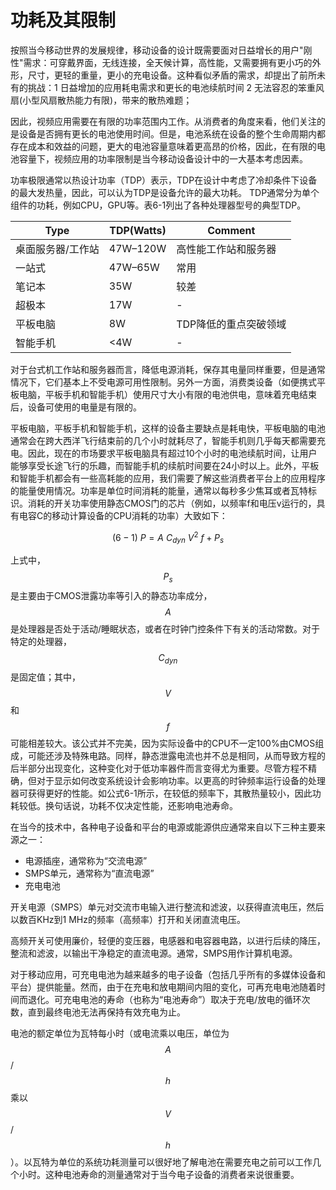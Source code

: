 # 功耗及其限制

按照当今移动世界的发展规律，移动设备的设计既需要面对日益增长的用户"刚性"需求：可穿戴界面，无线连接，全天候计算，高性能，又需要拥有更小巧的外形，尺寸，更轻的重量，更小的充电设备。这种看似矛盾的需求，却提出了前所未有的挑战：1 日益增加的应用耗电需求和更长的电池续航时间 2 无法容忍的笨重风扇(小型风扇散热能力有限)，带来的散热难题；

因此，视频应用需要在有限的功率范围内工作。从消费者的角度来看，他们关注的是设备是否拥有更长的电池使用时间。但是，电池系统在设备的整个生命周期内都存在成本和效益的问题，更大的电池容量意味着更高昂的价格，因此，在有限的电池容量下，视频应用的功率限制是当今移动设备设计中的一大基本考虑因素。

功率极限通常以热设计功率（TDP）表示，TDP在设计中考虑了冷却条件下设备的最大发热量，因此，可以认为TDP是设备允许的最大功耗。 TDP通常分为单个组件的功耗，例如CPU，GPU等。表6-1列出了各种处理器型号的典型TDP。

| Type | TDP(Watts) | Comment |
| --- | --- | --- |
| 桌面服务器/工作站 | 47W–120W | 高性能工作站和服务器 |
| 一站式 | 47W–65W | 常用 |
| 笔记本 | 35W | 较差 |
| 超极本 | 17W | - |
| 平板电脑 | 8W | TDP降低的重点突破领域 |
| 智能手机 | <4W | - |

对于台式机工作站和服务器而言，降低电源消耗，保存其电量同样重要，但是通常情况下，它们基本上不受电源可用性限制。另外一方面，消费类设备（如便携式平板电脑，平板手机和智能手机）使用尺寸大小有限的电池供电，意味着充电结束后，设备可使用的电量是有限的。

平板电脑，平板手机和智能手机，这样的设备主要缺点是耗电快，平板电脑的电池通常会在跨大西洋飞行结束前的几个小时就耗尽了，智能手机则几乎每天都需要充电。因此，现在的市场要求平板电脑具有超过10个小时的电池续航时间，让用户能够享受长途飞行的乐趣，而智能手机的续航时间要在24小时以上。此外，平板和智能手机都会有一些高耗能的应用，我们需要了解这些消费者平台上的应用程序的能量使用情况。功率是单位时间消耗的能量，通常以每秒多少焦耳或者瓦特标识。消耗的开关功率使用静态CMOS门的芯片（例如，以频率f和电压v运行的，具有电容C的移动计算设备的CPU消耗的功率）大致如下：

$$
(6-1) \ P = A \ C_{dyn} \ V^2 \ f + P_{s}
$$

上式中，$$P_{s}$$是主要由于CMOS泄露功率等引入的静态功率成分，$$A$$是处理器是否处于活动/睡眠状态，或者在时钟门控条件下有关的活动常数。对于特定的处理器，$$C_{dyn}$$是固定值；其中，$$V$$和$$f$$可能相差较大。该公式并不完美，因为实际设备中的CPU不一定100%由CMOS组成，可能还涉及特殊电路。同样，静态泄露电流也并不总是相同，从而导致方程的后半部分出现变化，这种变化对于低功率器件而言变得尤为重要。尽管方程不精确，但对于显示如何改变系统设计会影响功率。以更高的时钟频率运行设备的处理器可获得更好的性能。如公式6-1所示，在较低的频率下，其散热量较小，因此功耗较低。换句话说，功耗不仅决定性能，还影响电池寿命。

在当今的技术中，各种电子设备和平台的电源或能源供应通常来自以下三种主要来源之一：
* 电源插座，通常称为“交流电源”
* SMPS单元，通常称为“直流电源”
* 充电电池

开关电源（SMPS）单元对交流市电输入进行整流和滤波，以获得直流电压，然后以数百KHz到1 MHz的频率（高频率）打开和关闭直流电压。

高频开关可使用廉价，轻便的变压器，电感器和电容器电路，以进行后续的降压，整流和滤波，以输出干净稳定的直流电源。通常，SMPS用作计算机电源。

对于移动应用，可充电电池为越来越多的电子设备（包括几乎所有的多媒体设备和平台）提供能量。然而，由于在充电和放电期间内阻的变化，可再充电电池随着时间而退化。可充电电池的寿命（也称为“电池寿命”）取决于充电/放电的循环次数，直到最终电池无法再保持有效充电为止。

电池的额定单位为瓦特每小时（或电流乘以电压，单位为$$A$$/$$h$$乘以$$V$$/$$h$$）。以瓦特为单位的系统功耗测量可以很好地了解电池在需要充电之前可以工作几个小时。这种电池寿命的测量通常对于当今电子设备的消费者来说很重要。